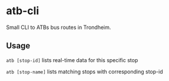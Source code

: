 # atb-cli

Small CLI to ATBs bus routes in Trondheim.

## Usage

`atb [stop-id]` lists real-time data for this specific stop

`atb [stop-name]` lists matching stops with corresponding stop-id